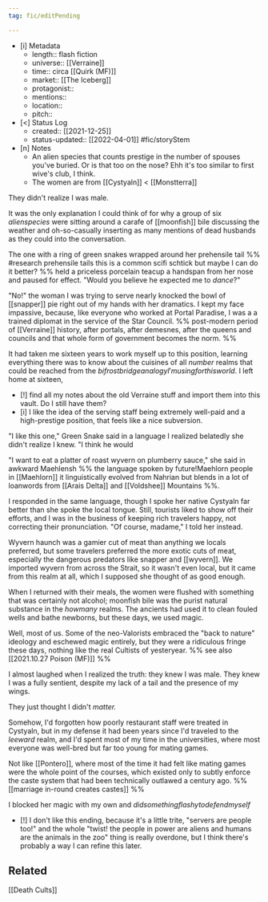 ```yaml
---
tag: fic/editPending

---
```


- [i] Metadata
	- length:: flash fiction
	- universe:: [[Verraine]]
	- time:: circa [[Quirk (MF)]]
	- market:: [[The Iceberg]]
	- protagonist:: 
	- mentions:: 
	- location::
	- pitch:: 
- [<]  Status Log
	- created:: [[2021-12-25]]
	- status-updated:: [[2022-04-01]] #fic/storyStem 
- [n] Notes
	- An alien species that counts prestige in the number of spouses you've buried. Or is that too on the nose? Ehh it's too similar to first wive's club, I think. 
	- The women are from [[Cystyaln]] < [[Monstterra]]

They didn't realize I was male. 

It was the only explanation I could think of for why a group of six $alien species$ were sitting around a carafe of [[moonfish]] bile discussing the weather and oh-so-casually inserting as many mentions of dead husbands as they could into the conversation. 

The one with a ring of green snakes wrapped around her prehensile tail %% #research  prehensile tails this is a common scifi schtick but maybe I can do it better? %% held a priceless porcelain teacup a handspan from her nose and paused for effect. "Would you believe he expected me to _dance_?"

"No!" the woman I was trying to serve nearly knocked the bowl of [[snapper]] pie right out of my hands with her dramatics. I kept my face impassive, because, like everyone who worked at Portal Paradise, I was a a trained diplomat in the service of the Star Council. %% post-modern period of [[Verraine]] history, after portals, after demesnes, after the queens and councils and that whole form of government becomes the norm. %%

It had taken me sixteen years to work myself up to this position, learning everything there was to know about the cuisines of all $number$ realms that could be reached from the $bifrost bridge analogy I'm using for this world$. I left home at sixteen, 

- [!] find all my notes about the old Verraine stuff and import them into this vault. Do I still have them? 
- [i] I like the idea of the serving staff being extremely well-paid and a high-prestige position, that feels like a nice subversion. 

"I like this one," Green Snake said in a language I realized belatedly she didn't realize I knew. "I think he would 




"I want to eat a platter of roast wyvern on plumberry sauce," she said in awkward Maehlensh %% the language spoken by future!Maehlorn people in [[Maehlorn]] it linguistically evolved from Nahrian but blends in a lot of loanwords from [[Arais Delta]] and [[Voldshee]] Mountains %%. 

I responded in the same language, though I spoke her native Cystyaln far better than she spoke the local tongue. Still, tourists liked to show off their efforts, and I was in the business of keeping rich travelers happy, not correcting their pronunciation. "Of course, madame," I told her instead.

Wyvern haunch was a gamier cut of meat than anything we locals preferred, but some travelers preferred the more exotic cuts of meat, especially the dangerous predators like snapper and [[wyvern]]. We imported wyvern from across the Strait, so it wasn't even local, but it came from this realm at all, which I supposed she thought of as good enough. 



When I returned with their meals, the women were flushed with something that was certainly not alcohol; moonfish bile was the purist natural substance in the $how many$ realms. The ancients had used it to clean fouled wells and bathe newborns, but these days, we used magic.

Well, most of us. Some of the neo-Valorists embraced the "back to nature" ideology and eschewed magic entirely, but they were a ridiculous fringe these days, nothing like the real Cultists of yesteryear.  %% see also [[2021.10.27 Poison (MF)]] %%


I almost laughed when I realized the truth: they knew I was male. They knew I was a fully sentient, despite my lack of a tail and the presence of my wings. 

They just thought I didn't _matter._

Somehow, I'd forgotten how poorly restaurant staff were treated in Cystyaln, but in my defense it had been years since I'd traveled to the $leeward$ realm, and I'd spent most of my time in the universities, where most everyone was well-bred but far too young for mating games. 

Not like [[Pontero]], where most of the time it had felt like mating games were the whole point of the courses, which existed only to subtly enforce the caste system that had been technically outlawed a century ago. %% [[marriage in-round creates castes]] %%

I blocked her magic with my own and $did something flashy to defend myself$

- [!] I don't like this ending, because it's a little trite, "servers are people too!" and the whole "twist! the people in power are aliens and humans are the animals in the zoo" thing is really overdone, but I think there's probably a way I can refine this later. 

## Related

[[Death Cults]]

